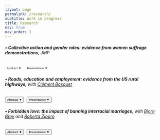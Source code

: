 ```yaml
---
layout: page
permalink: /research/
subtitle: Work in progress
title: Research
nav: true
nav_order: 3
---
```

###### **• Collective action and gender roles: evidence from women suffrage demonstrations**, JMP
<button onclick="toggleAbstract('abstract1')" style="padding: 2px 5px; font-size: 0.7em; border: none; outline: none; background-color: var(--button-bg-color); color: var(--button-text-color);">Abstract <span class="arrow" style="font-size: inherit;">▼</span></button>
<button onclick="togglePresentation('presentation1')" style="padding: 2px 5px; font-size: 0.7em; margin-left: 5px; border: none; outline: none; background-color: var(--button-bg-color); color: var(--button-text-color);">Presentation <span class="arrow">▼</span></button>
<div id="abstract1" style="display: none;">
    <p><p style="font-size: 0.85em; text-align: justify;"> Can collective action drive transformations in social roles and attitudes? I study the effect of local exposure to women’s suffrage protests in the early 20th century in the US on different indicators of gender role. Enfranchisement was anticipated to enhance women’s awareness, leading to a critical reevaluation of more traditional family structures, according to suffrage movement leaders. This study investigates whether raising awareness about one’s rights, alongside obtaining them, can foster social transformations. I study cross-county marches organized between 1912 and 1914 by some suffragettes to ask women’s right to vote. I build a novel historical database using local newspaper archives to map the itinerary of the marches. Then, using individual-level data from US censuses (1880-1930), I compare individual outcomes in localities along the suffragettes’ paths with those along other roads in the same state, both before and after the marches. Results suggest that exposure to suffragette demonstrations led to significant changes in the lives of young women, including (i) residing alone, without the presence of parents or a spouse and, (ii) having fewer children and delaying the birth of their first child. Additionally, evidence from newspaper coverage suggests that women were likely exposed to suffragette ideas beyond the marches due to the relative growing interest in the topic in the towns treated in the following years, as evidenced by newspaper mentions of suffrage-related activities.  </p></p>
</div>
<div id="presentation1" style="display: none;">
    <p><p style="font-size: 0.85em; text-align: justify;"> IMERA-AMSE Workshop in Gender inequalities (Marseille, France), Development Reading Group, Boston University (Boston MA, USA), Graduate Workshop in Economic History at Harvard University (Cambridge MA, US), World Cliometrics Conference (Dublin, Ireland), LAGV (Marseille, France), AFSE (Paris, France), FRESH Workshop (Cologne, Germany), IRES Lunch Seminar (Louvain, Belgium), Lewis Lab Graduate Student Workshop  (Manchester, England) and AMSE PhD Seminar 2023 (Marseille, France).</p></p>
</div>

###### **• Roads, education and employment: evidence from the US rural highways**, with [Clément Bosquet](https://sites.google.com/site/clementbosquet/)

<button onclick="toggleAbstract('abstract2')" style="padding: 2px 5px; font-size: 0.7em;">Abstract <span class="arrow" style="font-size: inherit;">▼</span></button>
<button onclick="togglePresentation('presentation2')" style="padding: 2px 5px; font-size: 0.7em; margin-left: 5px;">Presentation <span class="arrow">▼</span></button>
<div id="abstract2" style="display: none;">
    <p><p style="font-size: 0.85em; text-align: justify;">  We study education and employment responses of teenagers to changes in local economic opportunities driven by transport infrastructure improvement. We exploit the timeline of the US highways construction in the mid-20th century to measure how rural individuals aged 14 and 15—the legal working age—respond to new economic opportunities triggered by highway connectivity. We combine US Census data from 1940 to 1970 with historical records on highway locations and opening  times, and employ an established instrumental variable to account for the non-random placement of highways. Preliminary results suggest that road connectivity increases participation in the labor market. This is driven by young boys starting to work as (unpaid family) farm laborers in the agricultural sector, which has declined at a slower rate in connected counties. Further investigations indicate that, although highways do not affect school enrollment, early employment in agriculture, implying long working hours, is negatively correlated with teenagers’ education level. Looking at 24- and 25-years old men, we show that these effects of an early connection to the highway network seem to persist after 10 years.</p> </p>
</div>
<div id="presentation2" style="display: none;">
    <p><p style="font-size: 0.85em; text-align: justify;">  RES & SES Annual Conference (Glasgow, Scottland), European Winter Meeting of the Econometric Society (Berlin, Germany), Decentralized Mobility and Electricity Working Group Seminar (Online), UEA 2022 (Washington DC, US), EALE 2022 (Padova, Italy), JMA 2022 (Rennes, France), UEA 2022 (London, UK), RGS 2022 (Online),  ADRES 2022 (Online), UEA 2021 (Online) and AMSE PhD Seminar 2021 (Online).</p> </p>
</div>

###### **• Forbidden love: the impact of banning interracial marriages**, with [Björn Brey](https://sites.google.com/view/bjoernbrey/home) and [Roberta Ziparo](https://sites.google.com/site/rziparo/)

<button onclick="toggleAbstract('abstract3')" style="padding: 2px 5px; font-size: 0.7em;">Abstract <span class="arrow" style="font-size: inherit;">▼</span></button>
<button onclick="togglePresentation('presentation3')" style="padding: 2px 5px; font-size: 0.7em; margin-left: 5px;">Presentation <span class="arrow">▼</span></button>
<div id="abstract3" style="display: none;">
    <p><p style="font-size: 0.85em; text-align: justify;">  The majority of US states enacted miscegenation laws (racial mixing) at varying points during the 19th and 20th century. These laws made interracial marriages “prohibited and void”’ making them a cornerstone policy of segregation. Exploiting variations in introduction and coverage across states, we study how these laws shaped family structures and reinforced differences in economic outcomes across racial groups. To do so, we combined information on statelevel miscegenation laws with longitudinal data from the US censuses (1850- 1940). Preliminary results suggest that the implementation of miscegenation laws changed the composition of marriages and increased out-of-state migration of Black Americans. In addition, the codification of race was essential to the enforcement of interracial marriage prohibitions, which led to the introduction of blood purity rules. In line with this, we find that racial identity changes of initially Black Americans, a non-negligible phenomenon, declined when miscegenation laws were introduced. Further preliminary explorations suggest that the laws also had an impact on keeping an exploitative economic model in place.</p></p>
</div>
<div id="presentation3" style="display: none;">
    <p><p style="font-size: 0.85em; text-align: justify;"> EHA 2022 (La Crosse WI, USA), AMSE PhD Seminar 2022 (Marseille, France) and EHS 2022 (Cambridge, UK).</p></p>
</div>


<script>
function toggleAbstract(abstractId) {
    var abstract = document.getElementById(abstractId);
    var arrow = abstract.previousElementSibling.querySelector('.arrow');
    if (abstract.style.display === "none") {
        abstract.style.display = "block";
        arrow.innerHTML = "▲"; // Change to up arrow when visible
    } else {
        abstract.style.display = "none";
        arrow.innerHTML = "▼"; // Change back to down arrow when hidden
    }
}

function togglePresentation(presentationId) {
    var presentation = document.getElementById(presentationId);
    var arrow = presentation.previousElementSibling.querySelector('.arrow');
    if (presentation.style.display === "none") {
        presentation.style.display = "block";
        arrow.innerHTML = "▲"; // Change to up arrow when visible
    } else {
        presentation.style.display = "none";
        arrow.innerHTML = "▼"; // Change back to down arrow when hidden
    }
}
</script>
